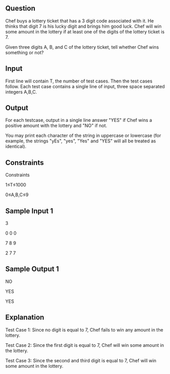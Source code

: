 ## Question
Chef buys a lottery ticket that has a 3 digit code associated with it. He thinks that digit 7 is his lucky digit and brings him good luck. Chef will win some amount in the lottery if at least one of the digits of the lottery ticket is 7.

Given three digits A, B, and C of the lottery ticket, tell whether Chef wins something or not?

## Input
First line will contain T, the number of test cases. Then the test cases follow.
Each test case contains a single line of input, three space separated integers A,B,C.

## Output
For each testcase, output in a single line answer "YES" if Chef wins a positive amount with the lottery and "NO" if not.

You may print each character of the string in uppercase or lowercase (for example, the strings "yEs", "yes", "Yes" and "YES" will all be treated as identical).

## Constraints
Constraints

1≤T≤1000

0≤A,B,C≤9

## Sample Input 1 

3

0 0 0

7 8 9

2 7 7

## Sample Output 1 

NO

YES

YES

## Explanation
Test Case 1: Since no digit is equal to 7, Chef fails to win any amount in the lottery.

Test Case 2: Since the first digit is equal to 7, Chef will win some amount in the lottery.

Test Case 3: Since the second and third digit is equal to 7, Chef will win some amount in the lottery.
